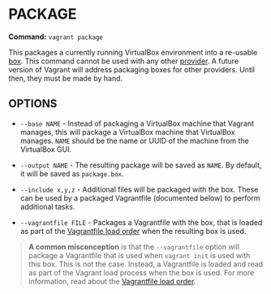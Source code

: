 # PACKAGE 
**Command:** `vagrant package`

This packages a currently running VirtualBox environment into a re-usable [box][box]. This command cannot be used with any other [provider][provider]. A future version of Vagrant will address packaging boxes for other providers. Until then, they must be made by hand.

## OPTIONS ##

* `--base NAME` - Instead of packaging a VirtualBox machine that Vagrant manages, this will package a VirtualBox machine that VirtualBox manages. `NAME` should be the name or UUID of the machine from the VirtualBox GUI.

* `--output NAME` - The resulting package will be saved as `NAME`. By default, it will be saved as `package.box`.

* `--include x,y,z` - Additional files will be packaged with the box. These can be used by a packaged Vagrantfile (documented below) to perform additional tasks.

* `--vagrantfile FILE` - Packages a Vagrantfile with the box, that is loaded as part of the [Vagrantfile load order][load-order] when the resulting box is used.

> **A common misconception** is that the `--vagrantfile` option will package a Vagrantfile that is used when `vagrant init` is used with this box. This is not the case. Instead, a Vagrantfile is loaded and read as part of the Vagrant load process when the box is used. For more information, read about the [Vagrantfile load order][load-order].

[box]: https://docs.vagrantup.com/v2/boxes.html
[provider]: https://docs.vagrantup.com/v2/providers/
[load-order]: https://docs.vagrantup.com/v2/vagrantfile/#load-order